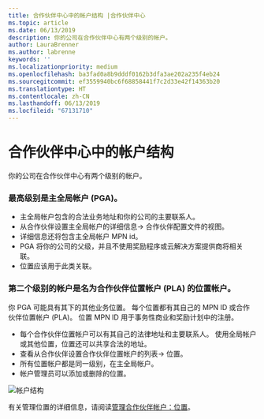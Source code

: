 ```yaml
---
title: 合作伙伴中心中的帐户结构 |合作伙伴中心
ms.topic: article
ms.date: 06/13/2019
description: 你的公司在合作伙伴中心有两个级别的帐户。
author: LauraBrenner
ms.author: labrenne
keywords: ''
ms.localizationpriority: medium
ms.openlocfilehash: ba3fad0a8b9dddf0162b3dfa3ae202a235f4eb24
ms.sourcegitcommit: ef3559940bc6f68858441f7c2d33e42f14363b20
ms.translationtype: HT
ms.contentlocale: zh-CN
ms.lasthandoff: 06/13/2019
ms.locfileid: "67131710"
---
```

# <a name="the-account-structure-in-partner-center"></a>合作伙伴中心中的帐户结构

你的公司在合作伙伴中心有两个级别的帐户。 

### <a name="the-top-level-is-the-primary-global-account-pga"></a>最高级别是主全局帐户 (PGA)。

- 主全局帐户包含的合法业务地址和你的公司的主要联系人。 
- 从合作伙伴设置主全局帐户的详细信息-> 合作伙伴配置文件的视图。
- 详细信息还将包含主全局帐户 MPN id。 
- PGA 将你的公司的父级，并且不使用奖励程序或云解决方案提供商将相关联。 
- 位置应该用于此类关联。

### <a name="the-second-level-account-is-the-location-account-called-partner-location-account-pla"></a>第二个级别的帐户是名为合作伙伴位置帐户 (PLA) 的位置帐户。

你 PGA 可能具有其下的其他业务位置。 每个位置都有其自己的 MPN ID 或合作伙伴位置帐户 (PLA)。 位置 MPN ID 用于事务性商业和奖励计划中的注册。

- 每个合作伙伴位置帐户可以有其自己的法律地址和主要联系人。 使用全局帐户或其他位置，位置还可以共享合法的地址。
- 查看从合作伙伴设置合作伙伴位置帐户的列表-> 位置。
- 所有位置帐户都是同一级别，在主全局帐户。
- 帐户管理员可以添加或删除的位置。

![帐户结构](images/accountstructure.png)

有关管理位置的详细信息，请阅读[管理合作伙伴帐户：位置](manage-locations.md)。 




















